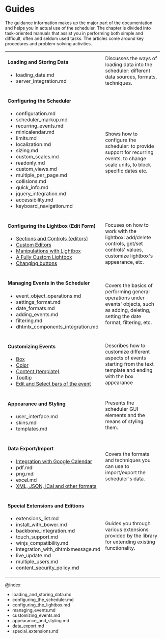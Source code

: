 Guides
======
The guidance information makes up the major part of the  documentation and helps you in actual use of the scheduler.
The chapter is divided into task-oriented manuals that assist you in performing both simple and difficult, often and seldom used tasks. 
The articles come around key procedures and problem-solving activities. 


<table  style='border-left:none !important;' cellspacing="0" cellpadding="5" border="0">
	<tbody>
	<tr>
		<td id="data" class='topics'>
		    <h4>
		        Loading and Storing Data
		    </h4>
		    <ul id="data_sublist" >
                    <li>loading_data.md</li>
                    <li>server_integration.md</li>
            </ul>
        </td>
		<td class='topic_description'>Discusses the ways of loading data into the scheduler: different data sources, formats, techniques.</td>
	</tr>
	<tr>
		<td id="manipulations" class='topics'>
		    <h4>
		        Configuring the Scheduler
		    </h4>
		    <ul id="manipulations_sublist">
                    <li>configuration.md</li>
                    <li>scheduler_markup.md</li>
                    <li>recurring_events.md</li>
		    		<li>minicalendar.md</li>
					<li>limits.md</li>
                    <li>localization.md</li>
                    <li>sizing.md</li>
                    <li>custom_scales.md</li>
                    <li>readonly.md</li>
                    <li>custom_views.md</li>
                    <li>multiple_per_page.md</li>
                    <li>collisions.md</li>
                    <li>quick_info.md</li>
					<li>jquery_integration.md</li>
                    <li>accessibility.md</li>
                    <li>keyboard_navigation.md</li>
            </ul>
        </td>
		<td class='topic_description'>Shows how to configure the scheduler: to provide support for recurring events, to change scale units, to block specific dates etc.</td>
	</tr>
	<tr>
    	<td id="lightbox" class='topics'>
    	    <h4>
    	        Configuring the Lightbox (Edit Form)
    	    </h4>
    	    <ul id="lightbox_sublist">
                    <li><a href="lightbox_editors.md">Sections and Controls (editors)</a> </li>
                    <li><a href="custom_lightbox_editor.md">Custom Editors</a></li>
                    <li><a href="lightbox_editors_manipulations.md">Manipulations with Lightbox</a></li>
                    <li><a href="custom_details_form.md">A Fully Custom Lightbox</a></li>
                    <li><a href="changing_lightbox_buttons.md">Changing buttons</a></li>
            </ul>
        </td>
        <td class='topic_description'>Focuses on how to work with the lightbox: add/delete controls, get/set controls' values, customize lightbox's appearance, etc.</td>
    </tr>
   <tr>
        <td id="events" class='topics'>
            <h4>
                Managing Events in the Scheduler
            </h4>
            <ul id="events_sublist">
                    <li>event_object_operations.md</li>
                    <li>settings_format.md</li>
                    <li>date_formats.md</li>
                    <li>adding_events.md</li>
                    <li>filtering.md</li>
                    <li>dhtmlx_components_integration.md</li>
            </ul>
        </td>
        <td class='topic_description'>Covers the basics of performing general operations under events' objects, such as adding, deleting, setting the date format, filtering, etc.</td>
    </tr>
    <tr>
    	<td id="customevent" class='topics'>
    	    <h4>
    	        Customizing Events
    	    </h4>
    	    <ul id="customevent_sublist">
                    <li><a href="custom_events_display.md">Box</a></li>
                    <li><a href="custom_events_color.md">Color</a></li>
                    <li><a href="custom_events_content.md">Content (template)</a></li>
                    <li><a href="tooltips.md">Tooltip</a></li>
 		    		<li><a href="customizing_edit_select_bars.md">Edit and Select bars of the event</a></li>
            </ul>
        </td>
        <td class='topic_description'>Describes how to customize different aspects of events starting from the text template and ending with the box appearance</td>
    </tr>
	<tr>
		<td id="styling" class='topics'>
		    <h4>
		        Appearance and Styling 
		    </h4>
		    <ul id="styling_sublist">
            	   <li>user_interface.md</li>
                   <li>skins.md</li>
                   <li>templates.md</li>
            </ul>
        </td>
		<td class='topic_description'>Presents the scheduler GUI elements and the means of styling them. </td>
	</tr>
   <tr>
        <td id="import" class='topics'>
            <h4>
                Data Export/Import
            </h4>
            <ul id="import_sublist">
                    <li><a href="google_calendar_integration.md">Integration with Google Calendar</a></li>
                    <li>pdf.md</li>
                    <li>png.md</li>
                    <li>excel.md</li>
                    <li><a href="export.md"> XML, JSON, iCal and other formats</a></li>
            </ul>
        </td>
        <td class='topic_description'>Covers the formats and techniques you can use to import/export the scheduler's data.</td>
    </tr>
    <tr>
        <td id="internet" class='topics'>
            <h4>
                Special Extensions and Editions
            </h4>
            <ul id="internet_sublist">
            		<li>extensions_list.md</li>
                    <li>install_with_bower.md</li>
                    <li>backbone_integration.md</li>
					<li>touch_support.md</li>
                    <li>winjs_compatibility.md</li>
                    <li>integration_with_dhtmlxmessage.md</li>
                    <li>live_update.md</li>
                    <li>multiple_users.md</li>
                    <li>content_security_policy.md</li>
            </ul>
        </td>
        <td class='topic_description'>Guides you through various extensions provided by the library for extending existing functionality.</td>
    </tr>
   	</tbody>
</table>

@index:
- loading_and_storing_data.md
- configuring_the_scheduler.md
- configuring_the_lightbox.md
- managing_events.md
- customizing_events.md
- appearance_and_styling.md
- data_export.md
- special_extensions.md